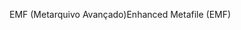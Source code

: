 <span data-ttu-id="ced9b-101">EMF (Metarquivo Avançado)</span><span class="sxs-lookup"><span data-stu-id="ced9b-101">Enhanced Metafile (EMF)</span></span>